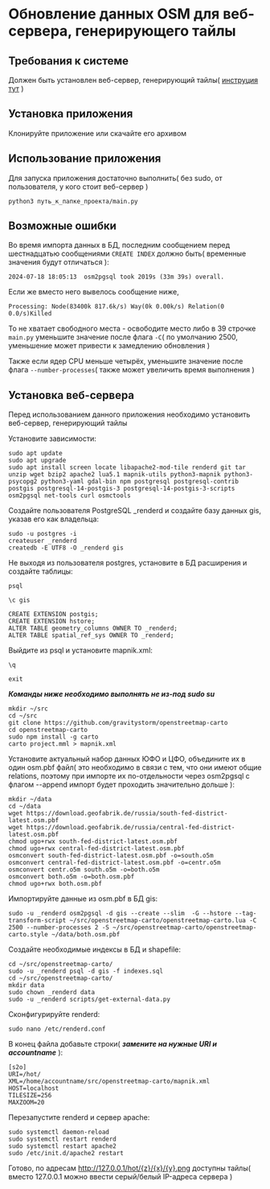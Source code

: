 # Обновление данных OSM для веб-сервера, генерирующего тайлы

## Требования к системе

Должен быть установлен веб-сервер, генерирующий тайлы( [инструция тут](https://github.com/fname0/osmUpdate?tab=readme-ov-file#установка-веб-сервера) )

## Установка приложения

Клонируйте приложение или скачайте его архивом

## Использование приложения

Для запуска приложения достаточно выполнить( без sudo, от пользователя, у кого стоит веб-сервер )

```shell
python3 путь_к_папке_проекта/main.py
```

## Возможные ошибки

Во время импорта данных в БД, последним сообщением перед шестнадцатью сообщениями ```CREATE INDEX``` должно быть( временные значения будут отличаться ):

```shell
2024-07-18 18:05:13  osm2pgsql took 2019s (33m 39s) overall.
```

Если же вместо него вывелось сообщение ниже,

```shell
Processing: Node(83400k 817.6k/s) Way(0k 0.00k/s) Relation(0 0.0/s)Killed
```

То не хватает свободного места - освободите место либо в 39 строчке ```main.py``` уменьшите значение после флага ```-C```( по умолчанию 2500, уменьшение может привести к замедлению обновления )

Также если ядер CPU меньше четырёх, уменьшите значение после флага ```--number-processes```( также может увеличить время выполнения )

## Установка веб-сервера

Перед использованием данного приложения необходимо установить веб-сервер, генерирующий тайлы

Установите зависимости:

```shell
sudo apt update
sudo apt upgrade
sudo apt install screen locate libapache2-mod-tile renderd git tar unzip wget bzip2 apache2 lua5.1 mapnik-utils python3-mapnik python3-psycopg2 python3-yaml gdal-bin npm postgresql postgresql-contrib postgis postgresql-14-postgis-3 postgresql-14-postgis-3-scripts osm2pgsql net-tools curl osmctools
```

Создайте пользователя PostgreSQL _renderd и создайте базу данных gis, указав его как владельца:

```shell
sudo -u postgres -i
createuser _renderd
createdb -E UTF8 -O _renderd gis
```

Не выходя из пользователя postgres, установите в БД расширения и создайте таблицы:

```shell
psql
```

```shell
\c gis
```

```shell
CREATE EXTENSION postgis;
CREATE EXTENSION hstore;
ALTER TABLE geometry_columns OWNER TO _renderd;
ALTER TABLE spatial_ref_sys OWNER TO _renderd;
```

Выйдите из psql и установите mapnik.xml:

```shell
\q
```

```shell
exit
```

***Команды ниже необходимо выполнять не из-под sudo su***

```shell
mkdir ~/src
cd ~/src
git clone https://github.com/gravitystorm/openstreetmap-carto
cd openstreetmap-carto
sudo npm install -g carto
carto project.mml > mapnik.xml
```

Установите актуальный набор данных ЮФО и ЦФО, объедините их в один osm.pbf файл( это необходимо в связи с тем, что они имеют общие relations, поэтому при импорте их по-отдельности через osm2pgsql с флагом --append импорт будет проходить значительно дольше ):

```shell
mkdir ~/data
cd ~/data
wget https://download.geofabrik.de/russia/south-fed-district-latest.osm.pbf
wget https://download.geofabrik.de/russia/central-fed-district-latest.osm.pbf
chmod ugo+rwx south-fed-district-latest.osm.pbf
chmod ugo+rwx central-fed-district-latest.osm.pbf
osmconvert south-fed-district-latest.osm.pbf -o=south.o5m
osmconvert central-fed-district-latest.osm.pbf -o=centr.o5m
osmconvert centr.o5m south.o5m -o=both.o5m
osmconvert both.o5m -o=both.osm.pbf
chmod ugo+rwx both.osm.pbf
```

Импортируйте данные из osm.pbf в БД gis:

```shell
sudo -u _renderd osm2pgsql -d gis --create --slim  -G --hstore --tag-transform-script ~/src/openstreetmap-carto/openstreetmap-carto.lua -C 2500 --number-processes 2 -S ~/src/openstreetmap-carto/openstreetmap-carto.style ~/data/both.osm.pbf
```

Создайте необходимые индексы в БД и shapefile:

```shell
cd ~/src/openstreetmap-carto/
sudo -u _renderd psql -d gis -f indexes.sql
cd ~/src/openstreetmap-carto/
mkdir data
sudo chown _renderd data
sudo -u _renderd scripts/get-external-data.py
```

Сконфигурируйте renderd:

```shell
sudo nano /etc/renderd.conf
```

В конец файла добавьте строки( ***замените на нужные URI и accountname*** ):

```shell
[s2o]
URI=/hot/
XML=/home/accountname/src/openstreetmap-carto/mapnik.xml
HOST=localhost
TILESIZE=256
MAXZOOM=20
```

Перезапустите renderd и сервер apache:

```shell
sudo systemctl daemon-reload
sudo systemctl restart renderd
sudo systemctl restart apache2
sudo /etc/init.d/apache2 restart
```

Готово, по адресам http://127.0.0.1/hot/{z}/{x}/{y}.png доступны тайлы( вместо 127.0.0.1 можно ввести серый/белый IP-адреса сервера )
